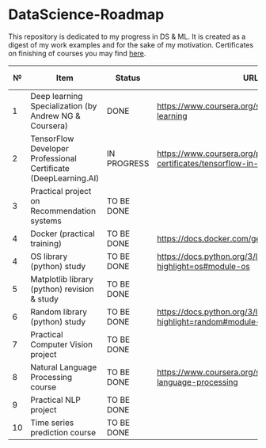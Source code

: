 # DataScience-Roadmap
This repository is dedicated to my progress in DS & ML. It is created as a digest of my work examples and for the sake of my motivation. Certificates on finishing of courses you may find <a href="https://github.com/hipufka/DataScience-Roadmap/tree/main/Certificates">here</a>.

№ |Item                                   |Status      |URL    | Date of finish
--|---------------------------------------|------------|-------|---------------
1 |Deep learning Specialization (by Andrew NG & Coursera)  |DONE|https://www.coursera.org/specializations/deep-learning |16.12.2021
2 |TensorFlow Developer Professional Certificate (DeepLearning.AI)      |IN PROGRESS|https://www.coursera.org/professional-certificates/tensorflow-in-practice |
3 |Practical project on Recommendation systems                 |TO BE DONE|
4 |Docker (practical training)                 |TO BE DONE|https://docs.docker.com/get-started/overview/
4 |OS library (python) study                       |TO BE DONE|https://docs.python.org/3/library/os.html?highlight=os#module-os
5 |Matplotlib library (python) revision & study           |TO BE DONE|
6 |Random library (python) study                 |TO BE DONE|https://docs.python.org/3/library/random.html?highlight=random#module-random
7 |Practical Computer Vision project |TO BE DONE|
8 |Natural Language Processing course|TO BE DONE|https://www.coursera.org/specializations/natural-language-processing
9 |Practical NLP project                  |TO BE DONE|
10|Time series prediction course             |TO BE DONE|

